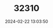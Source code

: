 ---
title: "32310"
category: "Intsia bijuga"
draft: false
date: 2024-02-22 13:03:50
languages:
  English: ["Borneo Teak", "Moluccan Ironwood"]
  Indonesian: ["Merbau Asam", "Merbau"]
---